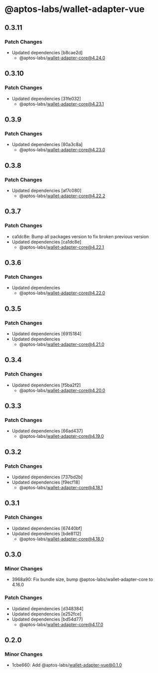 # @aptos-labs/wallet-adapter-vue

## 0.3.11

### Patch Changes

- Updated dependencies [b8cae2d]
  - @aptos-labs/wallet-adapter-core@4.24.0

## 0.3.10

### Patch Changes

- Updated dependencies [31fe032]
  - @aptos-labs/wallet-adapter-core@4.23.1

## 0.3.9

### Patch Changes

- Updated dependencies [80a3c8a]
  - @aptos-labs/wallet-adapter-core@4.23.0

## 0.3.8

### Patch Changes

- Updated dependencies [af7c080]
  - @aptos-labs/wallet-adapter-core@4.22.2

## 0.3.7

### Patch Changes

- ca1dc8e: Bump all packages version to fix broken previous version
- Updated dependencies [ca1dc8e]
  - @aptos-labs/wallet-adapter-core@4.22.1

## 0.3.6

### Patch Changes

- Updated dependencies
  - @aptos-labs/wallet-adapter-core@4.22.0

## 0.3.5

### Patch Changes

- Updated dependencies [6915184]
- Updated dependencies
  - @aptos-labs/wallet-adapter-core@4.21.0

## 0.3.4

### Patch Changes

- Updated dependencies [f5ba2f2]
  - @aptos-labs/wallet-adapter-core@4.20.0

## 0.3.3

### Patch Changes

- Updated dependencies [66ad437]
  - @aptos-labs/wallet-adapter-core@4.19.0

## 0.3.2

### Patch Changes

- Updated dependencies [737bd2b]
- Updated dependencies [f9ecf18]
  - @aptos-labs/wallet-adapter-core@4.18.1

## 0.3.1

### Patch Changes

- Updated dependencies [67440bf]
- Updated dependencies [bde8112]
  - @aptos-labs/wallet-adapter-core@4.18.0

## 0.3.0

### Minor Changes

- 3968a90: Fix bundle size, bump @aptos-labs/wallet-adapter-core to 4.16.0

### Patch Changes

- Updated dependencies [d348384]
- Updated dependencies [e252fce]
- Updated dependencies [bd54d77]
  - @aptos-labs/wallet-adapter-core@4.17.0

## 0.2.0

### Minor Changes

- 1cbe660: Add @aptos-labs/wallet-adapter-vue@0.1.0

